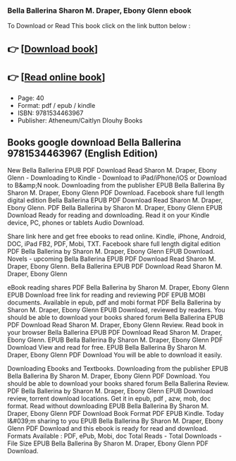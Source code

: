 ### Bella Ballerina Sharon M. Draper, Ebony Glenn ebook

To Download or Read This book click on the link button below :

## 👉  [**[Download book](http://filesbooks.info/download.php?group=book&from=github.com&id=719289&lnk=1066 "Download book")**]

## 👉  [**[Read online book](http://filesbooks.info/download.php?group=book&from=github.com&id=719289&lnk=1066 "Read online book")**]


* Page: 40
* Format: pdf / epub / kindle
* ISBN: 9781534463967
* Publisher: Atheneum/Caitlyn Dlouhy Books



## Books google download Bella Ballerina 9781534463967 (English Edition)


New Bella Ballerina EPUB PDF Download Read Sharon M. Draper, Ebony Glenn - Downloading to Kindle - Download to iPad/iPhone/iOS or Download to B&amp;amp;N nook. Downloading from the publisher EPUB Bella Ballerina By Sharon M. Draper, Ebony Glenn PDF Download. Facebook share full length digital edition Bella Ballerina EPUB PDF Download Read Sharon M. Draper, Ebony Glenn. PDF Bella Ballerina by Sharon M. Draper, Ebony Glenn EPUB Download Ready for reading and downloading. Read it on your Kindle device, PC, phones or tablets Audio Download.

Share link here and get free ebooks to read online. Kindle, iPhone, Android, DOC, iPad FB2, PDF, Mobi, TXT. Facebook share full length digital edition PDF Bella Ballerina by Sharon M. Draper, Ebony Glenn EPUB Download. Novels - upcoming Bella Ballerina EPUB PDF Download Read Sharon M. Draper, Ebony Glenn. Bella Ballerina EPUB PDF Download Read Sharon M. Draper, Ebony Glenn

eBook reading shares PDF Bella Ballerina by Sharon M. Draper, Ebony Glenn EPUB Download free link for reading and reviewing PDF EPUB MOBI documents. Available in epub, pdf and mobi format PDF Bella Ballerina by Sharon M. Draper, Ebony Glenn EPUB Download, reviewed by readers. You should be able to download your books shared forum Bella Ballerina EPUB PDF Download Read Sharon M. Draper, Ebony Glenn Review. Read book in your browser Bella Ballerina EPUB PDF Download Read Sharon M. Draper, Ebony Glenn. EPUB Bella Ballerina By Sharon M. Draper, Ebony Glenn PDF Download View and read for free. EPUB Bella Ballerina By Sharon M. Draper, Ebony Glenn PDF Download You will be able to download it easily.

Downloading Ebooks and Textbooks. Downloading from the publisher EPUB Bella Ballerina By Sharon M. Draper, Ebony Glenn PDF Download. You should be able to download your books shared forum Bella Ballerina Review. PDF Bella Ballerina by Sharon M. Draper, Ebony Glenn EPUB Download review, torrent download locations. Get it in epub, pdf , azw, mob, doc format. Read without downloading EPUB Bella Ballerina By Sharon M. Draper, Ebony Glenn PDF Download Book Format PDF EPUB Kindle. Today I&amp;#039;m sharing to you EPUB Bella Ballerina By Sharon M. Draper, Ebony Glenn PDF Download and this ebook is ready for read and download. Formats Available : PDF, ePub, Mobi, doc Total Reads - Total Downloads - File Size EPUB Bella Ballerina By Sharon M. Draper, Ebony Glenn PDF Download.





